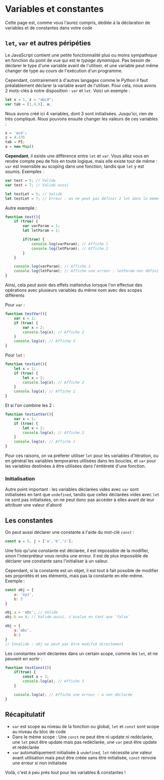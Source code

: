 # Variables et constantes

Cette page est, comme vous l'aurez compris, dédiée à la déclaration de variables et de constantes dans votre code

## `let`, `var` et autres péripéties

Le JavaScript contient une petite fonctionnalité plus ou moins sympathique en fonction du point de vue qui est le *typage dynamique*. Pas besoin de déclarer le type d'une variable avant de l'utiliser, et une variable peut même changer de type au cours de l'exécution d'un programme.

Cependant, contrairement à d'autres langages comme le Python il faut préalablement déclarer la variable avant de l'utiliser. Pour cela, nous avons 2 mots-clés à notre disposition : `var` et `let`. Voici un exemple :

```js
let x = 1, z = "abcd";
var tab = [1,4,6], a;
```

Nous avons créé ici 4 variables, dont 3 sont initialisées. Jusqu'ici, rien de très compliqué. Nous pouvons ensuite changer les valeurs de ces variables :

```js
x = 'acd';
z = 4.235
tab = PI;
a = new Map()
```

__Cependant__, il existe une différence entre `let` et `var`. Vous allez vous en rendre compte peu de fois en toute logique, mais elle existe tout de même : `var` est insensible au scoping dans une fonction, tandis que `let` y est soumis. Exemples :

```js
var test = 5; // Valide
var test = 7; // Valide aussi

let testLet = 5; // Valide
let testLet = 7; // Erreur : on ne peut pas définir 2 let dans le même scope avec le même nom
```

Autre exemple :

```js
function test(){
    if (true) {
        var varParam = 1;
        let letParam = 2;

        if(true) {
            console.log(varParam); // Affiche 1
            console.log(letParam); // Affiche 2
        }
    }

    console.log(varParam); // Affiche 1
    console.log(letParam); // Affiche une erreur : letParam non défini
}
```

Ainsi, cela peut avoir des effets inattendus lorsque l'on effectue des opérations avec plusieurs variables du même nom avec des scopes différents

Pour `var` :

```js
function testVar(){
    var x = 1;
    if (true) {
        var x = 2;
        console.log(x); // Affiche 2
    }
    console.log(x); // Affiche 2
}
```

Pour `let` :

```js
function testLet(){
    let x = 1;
    if (true) {
        let x = 2;
        console.log(x); // Affiche 2
    }
    console.log(x); // Affiche 1
}
```

Et si l'on combine les 2 :

```js
function testLetVar(){
    var x = 1;
    if (true) {
        let x = 2;
        console.log(x); // Affiche 2
    }
    console.log(x); // Affiche 1
}
```

Pour ces raisons, on va préferer utiliser `let` pour les variables d'itération, ou en général les variables temporaires utilisées dans les boucles, et `var` pour les variables destinées à être utilisées dans l'entièreté d'une fonction.

### Initialisation

Autre point important : les variables déclarées vides avec `var` sont initialisées en tant que `undefined`, tandis que celles déclarées vides avec `let` ne sont pas initialisées, on ne peut donc pas accéder à elles avant de leur attribuer une valeur d'abord

## Les constantes

On peut aussi déclarer une constante à l'aide du mot-clé `const` :

```js
const a = 5, j = ['a','b','c'];
```

Une fois qu'une constante est déclarée, il est impossible de la modifier, sinon l'interpréteur vous rendra une erreur. Il est de plus impossible de déclarer une constante sans l'initialiser à un valeur.

Cependant, si la constante est un objet, il est tout à fait possible de modifier ses propriétés et ses éléments, mais pas la constante en elle-même. Exemple :

```js
const obj = {
    a: 'xyz',
    b: 5
}

obj.a = 'abc'; // Valide
obj.b == 4; // Valide aussi, s'évalue en tant que `false`

obj = {
    a:'abc',
    b:3
}
// Invalide : obj ne peut pas être modifié directement
```

Les constantes sont déclarées dans un certain scope, comme les `let`, et ne peuvent en sortir :

```js
function testConst(){
    if(true) {
        const a = 3;
        console.log(a); // Affiche 3
    }

    console.log(a); // Affiche une erreur : a non déclarée
}
```

## Récapitulatif

- `var` est scope au niveau de la fonction ou global, `let` et `const` sont scope au niveau du bloc de code
- Dans le même scope : Une `const` ne peut être ni update ni redéclarée, une `let` peut être update mais pas redéclarée, une `var` peut être update et redéclarée
- `var` automatiquement initialisée à `undefined`, `let` nécessite une valeur avant utilisation mais peut être créée sans être initialisée, `const` renvoie une erreur si non initialisée

Voilà, c'est à peu près tout pour les variables & constantes !

